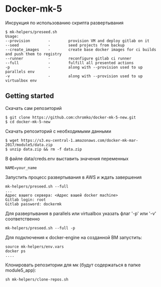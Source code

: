 

# Docker-mk-5

Инсрукция по использованию скрипта развертывания
```
$ mk-helpers/preseed.sh
Usage:
--provision        -        provision VM and deploy gitlab on it
--seed             -        seed projects from backup
--create_images    -        create base docker images for ci builds and push them to registry
--runner           -        reconfigure gitlab ci runner
--full             -        fulfill all presented actions
-p                 -        along with --provision used to up parallels env
-v                 -        along with --provision used to up virtualbox env
```

## Getting started

Скачать сам репозиторий
```
$ git clone https://github.com:chromko/docker-mk-5-new.git
$ cd docker-mk-5-new
```

Скачать репозиторий с необходимыми данными
```
$ wget https://s3.eu-central-1.amazonaws.com/docker-mk-mar-2017/module5/data.zip
$ unzip data.zip && rm -f data.zip
```
В файле data/creds.env выставить значения переменных
```
NAME=your_name
```


Запустить процесс развертывания в AWS и ждать завершения
```
mk-helpers/preseed.sh --full
...
Адрес вашего сервера: <Адрес вашей docker machine>
Gitlab login: root
Gitlab password: dockermk

```
Для развертывания в parallels или virtualbox указать флаг '-p' или '-v' соответственно
```
mk-helpers/preseed.sh --full -p
```

Для подключения к docker-engine на созданной ВМ запустить:
```
source mk-helpers/env.vars
docker ps
....
```
Клонировать репозитории для мк (будут содержаться в папке module5_app):
```
sh mk-helpers/clone-repos.sh
```
